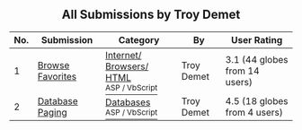 ﻿<div align="center">

## All Submissions by Troy Demet

</div>

No.  | Submission | Category | By   | User Rating
---- | ---------- | -------- | ---- | -----------
1 | [Browse Favorites<br />](https://github.com/Planet-Source-Code/troy-demet-browse-favorites__4-6104) | [Internet/ Browsers/ HTML<br /><sup>ASP / VbScript</sup>](../ByCategory/internet-browsers-html__4-9.md) | Troy Demet | 3.1 (44 globes from 14 users)
2 | [Database Paging<br />](https://github.com/Planet-Source-Code/troy-demet-database-paging__4-6252) | [Databases<br /><sup>ASP / VbScript</sup>](../ByCategory/databases__4-5.md) | Troy Demet | 4.5 (18 globes from 4 users)
